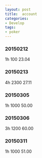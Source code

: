 ```yaml
---
layout: post
title:  account
categories:
- Develop
tags:
- poker
---
```


### 20150212
1h 100 23.04

### 20150213
4h 2300 27.11

### 20150305
1h 1000 50.00

### 20150306
3h 1200 60.00

### 20150311
1h 1000 51.00

